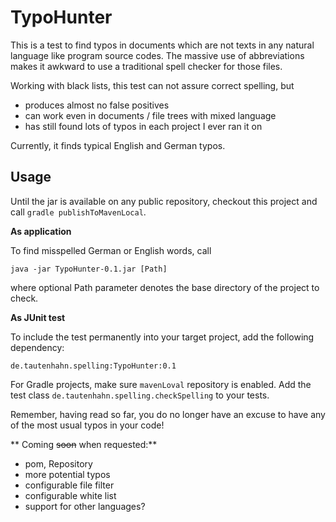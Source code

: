 TypoHunter
==========

This is a test to find typos in documents which are not texts in any natural language like program source codes.
The massive use of abbreviations makes it awkward to use a traditional spell checker for those files.

Working with black lists, this test can not assure correct spelling, but
- produces almost no false positives
- can work even in documents / file trees with mixed language
- has still found lots of typos in each project I ever ran it on

Currently, it finds typical English and German typos.

Usage
-----

Until the jar is available on any public repository, checkout this project and call `gradle publishToMavenLocal`.

**As application**

To find misspelled German or English words, call

```
java -jar TypoHunter-0.1.jar [Path]
```
where optional Path parameter denotes the base directory of the project to check.

**As JUnit test**

To include the test permanently into your target project, add the following dependency:

```
de.tautenhahn.spelling:TypoHunter:0.1
```
For Gradle projects, make sure `mavenLoval` repository is enabled. Add the test class `de.tautenhahn.spelling.checkSpelling`
to your tests.

Remember, having read so far, you do no longer have an excuse to have any of the most usual typos in your code!

** Coming ~~soon~~ when requested:**

- pom, Repository
- more potential typos
- configurable file filter
- configurable white list
- support for other languages?
